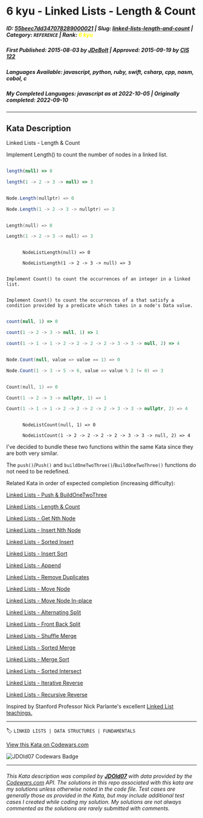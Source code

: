 # 6 kyu - Linked Lists - Length & Count

##### **ID**: [55beec7dd347078289000021](https://www.codewars.com/kata/55beec7dd347078289000021) | **Slug**: [linked-lists-length-and-count](https://www.codewars.com/kata/55beec7dd347078289000021) | **Category**: `REFERENCE` | **Rank**: <span style="color:yellow">6 kyu</span>

##### **First Published**: 2015-08-03 ***by*** [JDeBolt](https://www.codewars.com/users/JDeBolt) | **Approved**: 2015-09-19 ***by*** [CIS 122](https://www.codewars.com/users/CIS%20122)

##### **Languages Available**: javascript, python, ruby, swift, csharp, cpp, nasm, cobol, c

##### **My Completed Languages**: javascript ***as at*** 2022-10-05 | **Originally completed**: 2022-09-10

---

## Kata Description


Linked Lists - Length & Count



Implement Length() to count the number of nodes in a linked list.<br>

```javascript

length(null) => 0

length(1 -> 2 -> 3 -> null) => 3

```

```csharp

Node.Length(nullptr) => 0

Node.Length(1 -> 2 -> 3 -> nullptr) => 3

```

```cpp

Length(null) => 0

Length(1 -> 2 -> 3 -> null) => 3

```

```cobol

      NodeListLength(null) => 0

      NodeListLength(1 -> 2 -> 3 -> null) => 3

```

```if-not:csharp

Implement Count() to count the occurrences of an integer in a linked list.

```

```if:csharp

Implement Count() to count the occurrences of a that satisfy a condition provided by a predicate which takes in a node's Data value.

```

```javascript

count(null, 1) => 0

count(1 -> 2 -> 3 -> null, 1) => 1

count(1 -> 1 -> 1 -> 2 -> 2 -> 2 -> 2 -> 3 -> 3 -> null, 2) => 4

```

```csharp

Node.Count(null, value => value == 1) => 0

Node.Count(1 -> 3 -> 5 -> 6, value => value % 2 != 0) => 3

```

```cpp

Count(null, 1) => 0

Count(1 -> 2 -> 3 -> nullptr, 1) => 1

Count(1 -> 1 -> 1 -> 2 -> 2 -> 2 -> 2 -> 3 -> 3 -> nullptr, 2) => 4

```

```cobol

      NodeListCount(null, 1) => 0

      NodeListCount(1 -> 2 -> 2 -> 2 -> 2 -> 3 -> 3 -> null, 2) => 4

```



I've decided to bundle these two functions within the same Kata since they are both very similar.



The `push()`/`Push()` and `buildOneTwoThree()`/`BuildOneTwoThree()` functions do not need to be redefined.



Related Kata in order of expected completion (increasing difficulty):<br>

 <a href="http://www.codewars.com/kata/linked-lists-push-and-buildonetwothree">Linked Lists - Push & BuildOneTwoThree</a><br>

 <a href="http://www.codewars.com/kata/linked-lists-length-and-count">Linked Lists - Length & Count</a><br>

 <a href="http://www.codewars.com/kata/linked-lists-get-nth-node">Linked Lists - Get Nth Node</a><br>

<a href="http://www.codewars.com/kata/linked-lists-insert-nth-node">Linked Lists - Insert Nth Node</a><br>

<a href="http://www.codewars.com/kata/linked-lists-sorted-insert">Linked Lists - Sorted Insert</a><br>

<a href="http://www.codewars.com/kata/linked-lists-insert-sort">Linked Lists - Insert Sort</a><br>

<a href="http://www.codewars.com/kata/linked-lists-append">Linked Lists - Append</a><br>

<a href="http://www.codewars.com/kata/linked-lists-remove-duplicates">Linked Lists - Remove Duplicates</a><br>

<a href="http://www.codewars.com/kata/linked-lists-move-node">Linked Lists - Move Node</a><br>

<a href="http://www.codewars.com/kata/linked-lists-move-node-in-place">Linked Lists - Move Node In-place</a><br>

<a href="http://www.codewars.com/kata/linked-lists-alternating-split">Linked Lists - Alternating Split</a><br>

<a href="http://www.codewars.com/kata/linked-lists-front-back-split">Linked Lists - Front Back Split</a><br>

<a href="http://www.codewars.com/kata/linked-lists-shuffle-merge">Linked Lists - Shuffle Merge</a><br>

<a href="http://www.codewars.com/kata/linked-lists-sorted-merge">Linked Lists - Sorted Merge</a><br>

<a href="http://www.codewars.com/kata/linked-lists-merge-sort">Linked Lists - Merge Sort</a><br>

<a href="http://www.codewars.com/kata/linked-lists-sorted-intersect">Linked Lists - Sorted Intersect</a><br>

<a href="http://www.codewars.com/kata/linked-lists-iterative-reverse">Linked Lists - Iterative Reverse</a><br>

<a href="http://www.codewars.com/kata/linked-lists-recursive-reverse">Linked Lists - Recursive Reverse</a><br>



Inspired by Stanford Professor Nick Parlante's excellent [Linked List teachings.](http://cslibrary.stanford.edu/103/LinkedListBasics.pdf)

---


🏷 `LINKED LISTS | DATA STRUCTURES | FUNDAMENTALS`


[View this Kata on Codewars.com](https://www.codewars.com/kata/55beec7dd347078289000021)

![](https://www.codewars.com/users/jdold07/badges/large "JDOld07 Codewars Badge")

---

###### *This Kata description was compiled by [**JDOld07**](https://tpstech.dev) with data provided by the [Codewars.com](https://www.codewars.com) API.  The solutions in this repo associated with this kata are my solutions unless otherwise noted in the code file.  Test cases are generally those as provided in the Kata, but may include additional test cases I created while coding my solution.  My solutions are not always commented as the solutions are rarely submitted with comments.*
